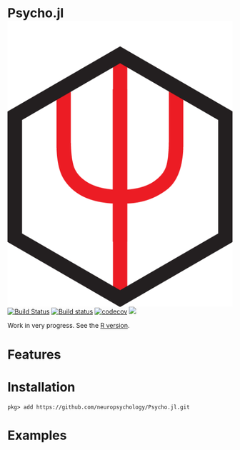# Psycho.jl <img src="docs/src/assets/logo.png" align="right" />

[![Build Status](https://travis-ci.org/neuropsychology/Psycho.jl.svg?branch=master)](https://travis-ci.org/neuropsychology/Psycho.jl)
[![Build status](https://ci.appveyor.com/api/projects/status/313hx3rmmc1swckg?svg=true)](https://ci.appveyor.com/project/DominiqueMakowski/psycho-jl)
[![codecov](https://codecov.io/gh/neuropsychology/Psycho.jl/branch/master/graph/badge.svg)](https://codecov.io/gh/neuropsychology/Psycho.jl)
[![](https://img.shields.io/badge/docs-latest-blue.svg)](https://neuropsychology.github.io/Psycho.jl/latest/)



Work in very progress. See the [R version](https://github.com/neuropsychology/psycho.R).


# Features


# Installation

```
pkg> add https://github.com/neuropsychology/Psycho.jl.git
```

# Examples